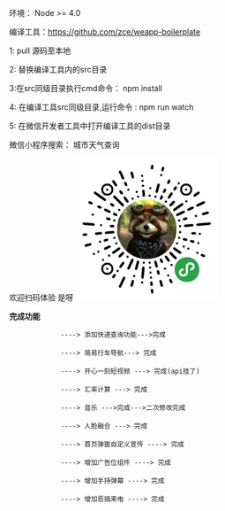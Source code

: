 环境： Node >= 4.0

编译工具：https://github.com/zce/weapp-boilerplate 


1: pull 源码至本地

2: 替换编译工具内的src目录

3:在src同级目录执行cmd命令： npm install 

4: 在编译工具src同级目录,运行命令 : npm run watch 

5: 在微信开发者工具中打开编译工具的dist目录

微信小程序搜索： 城市天气查询

欢迎扫码体验   是呀
![](code.jpg)

**完成功能** 
```
			 ----> 添加快递查询功能--->完成

             ----> 简易行车导航---> 完成

			 ----> 开心一刻短视频 ---> 完成(api挂了)

             ----> 汇率计算 ---> 完成
			 
			 ----> 音乐 --->完成--->二次修改完成
			 
			 ----> 人脸融合 ---> 完成
			 
			 ----> 首页弹窗自定义宣传 ----> 完成
			 
			 ----> 增加广告位组件 ----> 完成
			 
			 ----> 增加手持弹幕 ----> 完成
			 
			 ----> 增加恶搞来电 ----> 完成
```